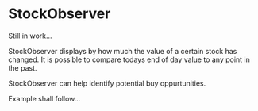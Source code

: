 # StockObserver
Still in work...

StockObserver displays by how much the value of a certain stock has changed.
It is possible to compare todays end of day value to any point in the past.

StockObserver can help identify potential buy oppurtunities.

Example shall follow...
